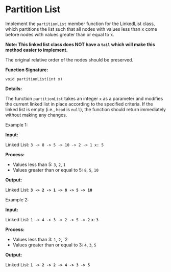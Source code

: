 # Partition List

Implement the `partitionList` member function for the LinkedList class, which partitions the list such that all nodes with values less than x come before nodes with values greater than or equal to x.

<b>Note: This linked list class does NOT have a `tail` which will make this method easier to implement.</b>

The original relative order of the nodes should be preserved.

<b>Function Signature:</b>

`void partitionList(int x)`

<b>Details:</b>

The function `partitionList` takes an integer `x` as a parameter and modifies the current linked list in place according to the specified criteria. If the linked list is empty (i.e., `head` is `null`), the function should return immediately without making any changes.

Example 1:

<b>Input:</b>

Linked List: `3 -> 8 -> 5 -> 10 -> 2 -> 1 x: 5`

<b>Process:</b>

- Values less than 5: `3`, `2`, `1`
- Values greater than or equal to 5: `8`, `5`, `10`

<b>Output:</b>

Linked List: <b>`3 -> 2 -> 1 -> 8 -> 5 -> 10`</b>

Example 2:

<b>Input:</b>

Linked List: `1 -> 4 -> 3 -> 2 -> 5 -> 2` x: `3`

<b>Process:</b>

- Values less than 3: `1`, `2`, `2
- Values greater than or equal to 3: `4`, `3`, `5`

<b>Output:</b>

Linked List: <b>`1 -> 2 -> 2 -> 4 -> 3 -> 5`</b>
